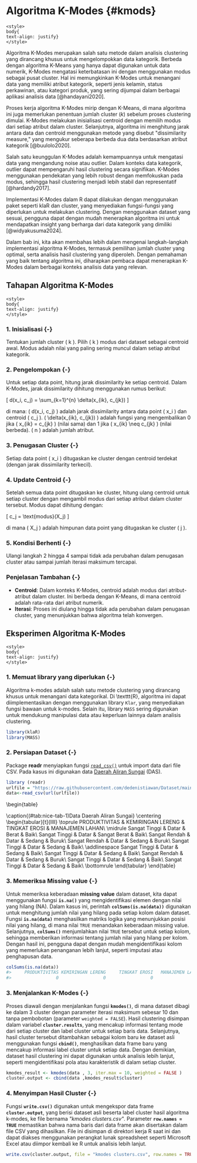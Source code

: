 # Algoritma K-Modes {#kmods}

```{=html}
<style>
body{
text-align: justify}
</style>
```












Algoritma K-Modes merupakan salah satu metode dalam analisis clustering
yang dirancang khusus untuk mengelompokkan data kategorik. Berbeda
dengan algoritma K-Means yang hanya dapat digunakan untuk data numerik,
K-Modes mengatasi keterbatasan ini dengan menggunakan modus sebagai
pusat cluster. Hal ini memungkinkan K-Modes untuk menangani data yang
memiliki atribut kategorik, seperti jenis kelamin, status perkawinan,
atau kategori produk, yang sering dijumpai dalam berbagai aplikasi
analisis data [@handayani2020].

Proses kerja algoritma K-Modes mirip dengan K-Means, di mana algoritma
ini juga memerlukan penentuan jumlah cluster ($k$) sebelum proses
clustering dimulai. K-Modes melakukan inisialisasi centroid dengan
memilih modus dari setiap atribut dalam cluster. Selanjutnya, algoritma
ini menghitung jarak antara data dan centroid menggunakan metode yang
disebut "dissimilarity measure," yang mengukur seberapa berbeda dua data
berdasarkan atribut kategorik [@buulolo2020].

Salah satu keunggulan K-Modes adalah kemampuannya untuk mengatasi data
yang mengandung noise atau outlier. Dalam konteks data kategorik,
outlier dapat mempengaruhi hasil clustering secara signifikan. K-Modes
menggunakan pendekatan yang lebih robust dengan memfokuskan pada modus,
sehingga hasil clustering menjadi lebih stabil dan representatif
[@hardandy2017].

Implementasi K-Modes dalam R dapat dilakukan dengan menggunakan paket
seperti klaR dan cluster, yang menyediakan fungsi-fungsi yang diperlukan
untuk melakukan clustering. Dengan menggunakan dataset yang sesuai,
pengguna dapat dengan mudah menerapkan algoritma ini untuk mendapatkan
insight yang berharga dari data kategorik yang dimiliki
[@widyakusuma2024].

Dalam bab ini, kita akan membahas lebih dalam mengenai langkah-langkah
implementasi algoritma K-Modes, termasuk pemilihan jumlah cluster yang
optimal, serta analisis hasil clustering yang diperoleh. Dengan
pemahaman yang baik tentang algoritma ini, diharapkan pembaca dapat
menerapkan K-Modes dalam berbagai konteks analisis data yang relevan.

## Tahapan Algoritma K-Modes

```{=html}
<style>
body{
text-align: justify}
</style>
```

### 1. Inisialisasi {-}
Tentukan jumlah cluster \( k \). Pilih \( k \) modus dari dataset sebagai centroid awal. Modus adalah nilai yang paling sering muncul dalam setiap atribut kategorik.

### 2. Pengelompokan {-}
Untuk setiap data point, hitung jarak dissimilarity ke setiap centroid. Dalam K-Modes, jarak dissimilarity dihitung menggunakan rumus berikut:

\[
d(x_i, c_j) = \sum_{k=1}^{n} \delta(x_{ik}, c_{jk})
\]

di mana: \( d(x_i, c_j) \) adalah jarak dissimilarity antara data point \( x_i \) dan centroid \( c_j \). \( \delta(x_{ik}, c_{jk}) \) adalah fungsi yang mengembalikan 0 jika \( x_{ik} = c_{jk} \) (nilai sama) dan 1 jika \( x_{ik} \neq c_{jk} \) (nilai berbeda). \( n \) adalah jumlah atribut.

### 3. Penugasan Cluster {-}
Setiap data point \( x_i \) ditugaskan ke cluster dengan centroid terdekat (dengan jarak dissimilarity terkecil).

### 4. Update Centroid {-}
Setelah semua data point ditugaskan ke cluster, hitung ulang centroid untuk setiap cluster dengan mengambil modus dari setiap atribut dalam cluster tersebut. Modus dapat dihitung dengan:

\[
c_j = \text{modus}(X_j)
\]

di mana \( X_j \) adalah himpunan data point yang ditugaskan ke cluster \( j \).

### 5. Kondisi Berhenti {-}
Ulangi langkah 2 hingga 4 sampai tidak ada perubahan dalam penugasan cluster atau sampai jumlah iterasi maksimum tercapai.

### Penjelasan Tambahan {-}
- **Centroid**: Dalam konteks K-Modes, centroid adalah modus dari atribut-atribut dalam cluster. Ini berbeda dengan K-Means, di mana centroid adalah rata-rata dari atribut numerik.
- **Iterasi**: Proses ini diulang hingga tidak ada perubahan dalam penugasan cluster, yang menunjukkan bahwa algoritma telah konvergen.

## Eksperimen Algoritma K-Modes

```{=html}
<style>
body{
text-align: justify}
</style>
```

### 1. Memuat library yang diperlukan {-}
Algoritma k-modes adalah salah satu metode clustering yang dirancang khusus untuk menangani data kategorikal. Di \texttt{R}, algoritma ini dapat diimplementasikan dengan menggunakan library `Klar`, yang menyediakan fungsi bawaan untuk k-modes. Selain itu, library `MASS` sering digunakan untuk mendukung manipulasi data atau keperluan lainnya dalam analisis clustering.


``` r
library(klaR)
library(MASS)
```

### 2. Persiapan Dataset {-}
Package **readr** menyiapkan fungsi [`read_csv()`](https://readr.tidyverse.org/reference/read_delim.html) untuk import data dari file CSV. Pada kasus ini digunakan data [Daerah Aliran Sungai](https://github.com/dedenistiawan/dataset) (DAS).


``` r
library (readr)
urlfile = "https://raw.githubusercontent.com/dedenistiawan/Dataset/main/Dataset%20DAS.csv"
data<-read_csv(url(urlfile))
```

\begin{table}

\caption{(\#tab:nice-tab-1)Data Daerah Aliran Sungai}
\centering
\begin{tabular}[t]{llll}
\toprule
PRODUKTIVITAS & KEMIRINGAN LERENG & TINGKAT EROSI & MANAJEMEN LAHAN\\
\midrule
Sangat Tinggi & Datar & Berat & Baik\\
Sangat Tinggi & Datar & Sangat Berat & Baik\\
Sangat Rendah & Datar & Sedang & Buruk\\
Sangat Rendah & Datar & Sedang & Buruk\\
Sangat Tinggi & Datar & Sedang & Baik\\
\addlinespace
Sangat Tinggi & Datar & Sedang & Baik\\
Sangat Tinggi & Datar & Sedang & Baik\\
Sangat Rendah & Datar & Sedang & Buruk\\
Sangat Tinggi & Datar & Sedang & Baik\\
Sangat Tinggi & Datar & Sedang & Baik\\
\bottomrule
\end{tabular}
\end{table}



### 3. Memeriksa Missing value {-}
Untuk memeriksa keberadaan **missing value** dalam dataset, kita dapat menggunakan fungsi **`is.na()`** yang mengidentifikasi elemen dengan nilai yang hilang (NA). Dalam kasus ini, perintah **`colSums(is.na(data))`** digunakan untuk menghitung jumlah nilai yang hilang pada setiap kolom dalam dataset. Fungsi **`is.na(data)`** menghasilkan matriks logika yang menunjukkan posisi nilai yang hilang, di mana nilai `TRUE` menandakan keberadaan missing value. Selanjutnya, **`colSums()`** menjumlahkan nilai `TRUE` tersebut untuk setiap kolom, sehingga memberikan informasi tentang jumlah nilai yang hilang per kolom. Dengan hasil ini, pengguna dapat dengan mudah mengidentifikasi kolom yang memerlukan penanganan lebih lanjut, seperti imputasi atau penghapusan data.


``` r
colSums(is.na(data))
#>     PRODUKTIVITAS KEMIRINGAN LERENG     TINGKAT EROSI   MANAJEMEN LAHAN 
#>                 0                 0                 0                 0
```

### 3. Menjalankan K-Modes {-}

Proses diawali dengan menjalankan fungsi **`kmodes()`**, di mana dataset dibagi ke dalam 3 cluster dengan parameter iterasi maksimum sebesar 10 dan tanpa pembobotan (parameter `weighted = FALSE`). Hasil clustering disimpan dalam variabel **`cluster.results`**, yang mencakup informasi tentang mode dari setiap cluster dan label cluster untuk setiap baris data. Selanjutnya, hasil cluster tersebut ditambahkan sebagai kolom baru ke dataset asli menggunakan fungsi **`cbind()`**, menghasilkan data frame baru yang mencakup informasi label cluster untuk setiap data. Dengan demikian, dataset hasil clustering ini dapat digunakan untuk analisis lebih lanjut, seperti mengidentifikasi pola atau karakteristik di dalam setiap cluster.


``` r
kmodes_result <- kmodes(data , 3, iter.max = 10, weighted = FALSE )
cluster.output <- cbind(data ,kmodes_result$cluster)
```

### 4. Menyimpan Hasil Cluster {-}
Fungsi **`write.csv()`** digunakan untuk mengekspor data frame **`cluster.output`**, yang berisi dataset asli beserta label cluster hasil algoritma k-modes, ke file bernama *"kmodes clusters.csv"*. Parameter **`row.names = TRUE`** memastikan bahwa nama baris dari data frame akan disertakan dalam file CSV yang dihasilkan. File ini disimpan di direktori kerja R saat ini dan dapat diakses menggunakan perangkat lunak spreadsheet seperti Microsoft Excel atau diimpor kembali ke R untuk analisis lebih lanjut.


``` r
write.csv(cluster.output, file = "kmodes clusters.csv", row.names = TRUE)
```
